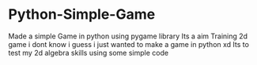 # Python-Simple-Game
Made a simple Game in python using pygame library Its a aim Training 2d game i dont know i guess i just wanted to make a game in python xd Its to test my 2d algebra skills using some simple code
